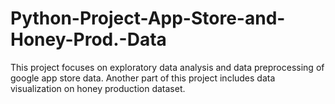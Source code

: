 # Python-Project-App-Store-and-Honey-Prod.-Data
This project focuses on exploratory data analysis and data preprocessing of google app store data. Another part of this project includes data visualization on honey production dataset.
